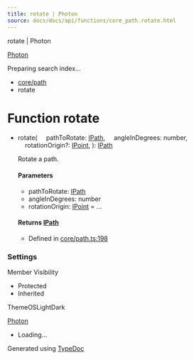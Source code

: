 ```yaml
---
title: rotate | Photon
source: docs/docs/api/functions/core_path.rotate.html
---
```


rotate | Photon

[Photon](../index.html)




Preparing search index...

* [core/path](../modules/core_path.html)
* rotate

# Function rotate

* rotate(
      pathToRotate: [IPath](../interfaces/core_schema.IPath.html),
      angleInDegrees: number,
      rotationOrigin?: [IPoint](../interfaces/core_schema.IPoint.html),
  ): [IPath](../interfaces/core_schema.IPath.html)

  Rotate a path.

  #### Parameters

  + pathToRotate: [IPath](../interfaces/core_schema.IPath.html)
  + angleInDegrees: number
  + rotationOrigin: [IPoint](../interfaces/core_schema.IPoint.html) = ...

  #### Returns [IPath](../interfaces/core_schema.IPath.html)

  + Defined in [core/path.ts:198](https://github.com/mwhite454/photon/blob/main/packages/photon/src/core/path.ts#L198)

### Settings

Member Visibility

* Protected
* Inherited

ThemeOSLightDark

[Photon](../index.html)

* Loading...

Generated using [TypeDoc](https://typedoc.org/)
